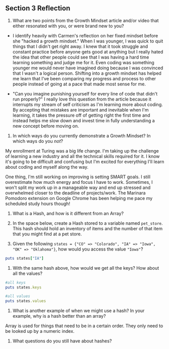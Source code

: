 ## Section 3 Reflection

1. What are two points from the Growth Mindset article and/or video that either resonated with you, or were brand new to you?

- I identify heavily with Carmen's reflection on her fixed mindset before she "hacked a growth mindset." When I was younger, I was quick to quit things that I didn't get right away. I knew that it took struggle and constant practice before anyone gets good at anything but I really hated the idea that other people could see that I was having a hard time learning something and judge me for it. Even coding was something younger me would never have imagined doing because I was convinced that I wasn't a logical person. Shifting into a growth mindset has helped me learn that I've been comparing my progress and process to other people instead of going at a pace that made most sense for me.

- "Can you imagine punishing yourself for every line of code that didn't run properly?" I really love this question from the article because it interrupts my stream of self criticism as I'm learning more about coding. By accepting that mistakes are important and inevitable when I'm learning, it takes the pressure off of getting right the first time and instead helps me slow down and invest time in fully understanding a new concept before moving on.

1. In which ways do you currently demonstrate a Growth Mindset? In which ways do you _not_?

My enrollment at Turing was a big life change. I'm taking up the challenge of learning a new industry and all the technical skills required for it. I know it's going to be difficult and confusing but I'm excited for everything I'll learn about coding and myself along the way.

One thing, I'm still working on improving is setting SMART goals. I still overestimate how much energy and focus I have to work. Sometimes, I won't split my work up in a manageable way and end up stressed and overwhelmed closer to the deadline of projects/work. The Marinara Pomodoro extension on Google Chrome has been helping me pace my scheduled study hours though!  

1. What is a Hash, and how is it different from an Array?

1. In the space below, create a Hash stored to a variable named `pet_store`.  This hash should hold an inventory of items and the number of that item that you might find at a pet store.

1. Given the following `states = {"CO" => "Colorado", "IA" => "Iowa", "OK" => "Oklahoma"}`, how would you access the value `"Iowa"`?

```ruby
puts states["IA"]
```

1. With the same hash above, how would we get all the keys?  How about all the values?

```ruby
#all keys
puts states.keys

#all values
puts states.values
```

1. What is another example of when we might use a hash?  In your example, why is a hash better than an array?

Array is used for things that need to be in a certain order. They only need to be looked up by a numeric index.

1. What questions do you still have about hashes?
